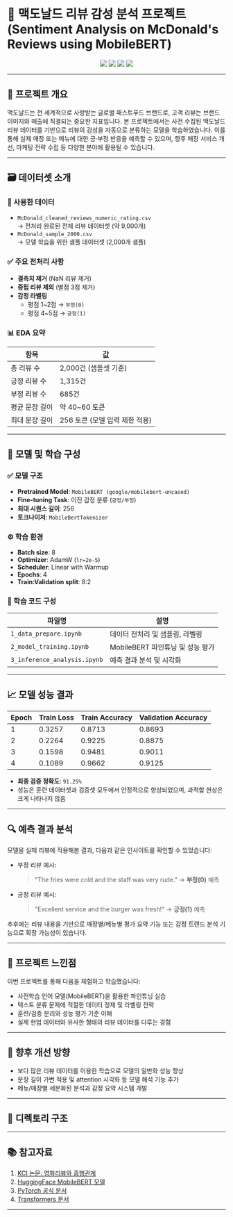 # 🍔 맥도날드 리뷰 감성 분석 프로젝트 (Sentiment Analysis on McDonald's Reviews using MobileBERT)

<p align="center">
  <img src="https://img.shields.io/badge/python-3.8+-blue.svg" />
  <img src="https://img.shields.io/badge/pytorch-1.13+-EE4C2C.svg" />
  <img src="https://img.shields.io/badge/transformers-MobileBERT-green.svg" />
  <img src="https://img.shields.io/badge/task-Text_Classification-yellow.svg" />
</p>

---

## 📌 프로젝트 개요

맥도날드는 전 세계적으로 사랑받는 글로벌 패스트푸드 브랜드로, 고객 리뷰는 브랜드 이미지와 매출에 직결되는 중요한 지표입니다. 본 프로젝트에서는 사전 수집된 맥도날드 리뷰 데이터를 기반으로 리뷰의 감성을 자동으로 분류하는 모델을 학습하였습니다. 이를 통해 실제 매장 또는 메뉴에 대한 긍·부정 반응을 예측할 수 있으며, 향후 매장 서비스 개선, 마케팅 전략 수립 등 다양한 분야에 활용될 수 있습니다.

---

## 🗃️ 데이터셋 소개

### 📄 사용한 데이터

- `McDonald_cleaned_reviews_numeric_rating.csv`  
  → 전처리 완료된 전체 리뷰 데이터셋 (약 9,000개)
- `McDonald_sample_2000.csv`  
  → 모델 학습을 위한 샘플 데이터셋 (2,000개 샘플)

### ✅ 주요 전처리 사항

- **결측치 제거** (NaN 리뷰 제거)
- **중립 리뷰 제외** (별점 3점 제거)
- **감정 라벨링**
  - 평점 1~2점 → `부정(0)`
  - 평점 4~5점 → `긍정(1)`

### 📊 EDA 요약

| 항목              | 값            |
|------------------|----------------|
| 총 리뷰 수        | 2,000건 (샘플셋 기준) |
| 긍정 리뷰 수      | 1,315건       |
| 부정 리뷰 수      | 685건         |
| 평균 문장 길이     | 약 40~60 토큰 |
| 최대 문장 길이     | 256 토큰 (모델 입력 제한 적용) |

---

## 🧪 모델 및 학습 구성

### ✅ 모델 구조

- **Pretrained Model**: `MobileBERT (google/mobilebert-uncased)`
- **Fine-tuning Task**: 이진 감정 분류 (`긍정/부정`)
- **최대 시퀀스 길이**: 256
- **토크나이저**: `MobileBertTokenizer`

### ⚙️ 학습 환경

- **Batch size**: 8
- **Optimizer**: AdamW (`lr=2e-5`)
- **Scheduler**: Linear with Warmup
- **Epochs**: 4
- **Train:Validation split**: 8:2

### 📁 학습 코드 구성

| 파일명 | 설명 |
|--------|------|
| `1_data_prepare.ipynb` | 데이터 전처리 및 샘플링, 라벨링 |
| `2_model_training.ipynb` | MobileBERT 파인튜닝 및 성능 평가 |
| `3_inference_analysis.ipynb` | 예측 결과 분석 및 시각화 |

---

## 📈 모델 성능 결과

| Epoch | Train Loss | Train Accuracy | Validation Accuracy |
|-------|------------|----------------|---------------------|
| 1     | 0.3257     | 0.8713         | 0.8693              |
| 2     | 0.2264     | 0.9225         | 0.8875              |
| 3     | 0.1598     | 0.9481         | 0.9011              |
| 4     | 0.1089     | 0.9662         | 0.9125              |

- **최종 검증 정확도**: `91.25%`
- 성능은 훈련 데이터셋과 검증셋 모두에서 안정적으로 향상되었으며, 과적합 현상은 크게 나타나지 않음

---

## 🔍 예측 결과 분석

모델을 실제 리뷰에 적용해본 결과, 다음과 같은 인사이트를 확인할 수 있었습니다:

- 부정 리뷰 예시:
  > "The fries were cold and the staff was very rude." → **부정(0)** 예측

- 긍정 리뷰 예시:
  > "Excellent service and the burger was fresh!" → **긍정(1)** 예측

추후에는 리뷰 내용을 기반으로 매장별/메뉴별 평가 요약 기능 또는 감정 트렌드 분석 기능으로 확장 가능성이 있습니다.

---

## 🧠 프로젝트 느낀점

이번 프로젝트를 통해 다음을 체험하고 학습했습니다:

- 사전학습 언어 모델(MobileBERT)을 활용한 파인튜닝 실습
- 텍스트 분류 문제에 적절한 데이터 정제 및 라벨링 전략
- 훈련/검증 분리와 성능 평가 기준 이해
- 실제 현업 데이터와 유사한 형태의 리뷰 데이터를 다루는 경험

---

## 📌 향후 개선 방향

- 보다 많은 리뷰 데이터를 이용한 학습으로 모델의 일반화 성능 향상
- 문장 길이 가변 적용 및 attention 시각화 등 모델 해석 기능 추가
- 메뉴/매장별 세분화된 분석과 감정 요약 시스템 개발

---

## 📁 디렉토리 구조

---

## 📚 참고자료

1. [KCI 논문: 영화리뷰와 흥행관계](https://www.kci.go.kr/kciportal/ci/sereArticleSearch/ciSereArtiView.kci?sereArticleSearchBean.artiId=ART001954434)
2. [HuggingFace MobileBERT 모델](https://huggingface.co/google/mobilebert-uncased)
3. [PyTorch 공식 문서](https://pytorch.org/)
4. [Transformers 문서](https://huggingface.co/docs/transformers/index)

---


